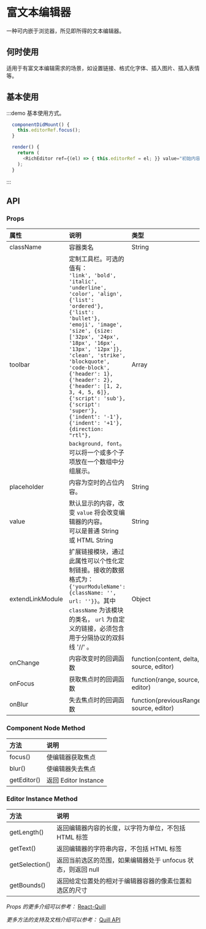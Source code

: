 # 富文本编辑器

一种可内嵌于浏览器，所见即所得的文本编辑器。

## 何时使用

适用于有富文本编辑需求的场景，如设置链接、格式化字体、插入图片、插入表情等。

## 基本使用

:::demo 基本使用方式。

```js
  componentDidMount() {
    this.editorRef.focus();
  }

  render() {
    return (
      <RichEditor ref={(el) => { this.editorRef = el; }} value="初始内容a<br/>初始内容b"/>
    );
  }
```
:::


## API

### Props

|属性|说明|类型|默认值|
|:-|:-|:-|:-|
| className | 容器类名 | String | - |
| toolbar | 定制工具栏。可选的值有：<br/>`'link', 'bold', 'italic', 'underline', 'color', 'align', {'list': 'ordered'}, {'list': 'bullet'}, 'emoji', 'image', 'size', {size: ['32px', '24px', '18px', '16px', '13px', '12px']}, 'clean', 'strike', 'blockquote', 'code-block', {'header': 1}, {'header': 2}, {'header': [1, 2, 3, 4, 5, 6]}, {'script': 'sub'}, {'script': 'super'}, {'indent': '-1'}, {'indent': '+1'}, {direction: "rtl"}, background, font`。<br/>可以将一个或多个子项放在一个数组中分组展示。| Array | `[['link', 'bold', 'italic', 'underline'], ['color'], ['align'], [{'list': 'ordered'}, {'list': 'bullet'}], ['emoji'], ['image'], ['size'], ['clean']]` |
| placeholder | 内容为空时的占位内容。 | String | - |
| value | 默认显示的内容，改变 `value` 将会改变编辑器的内容。<br/>可以是普通 String 或 HTML String | String | - |
| extendLinkModule | 扩展链接模块，通过此属性可以个性化定制链接。接收的数据格式为： `{'yourModuleName': {className: '', url: ''}}`。其中 `className` 为该模块的类名， `url` 为自定义的链接，必须包含用于分隔协议的双斜线 '//' 。 | Object | - |
| onChange | 内容改变时的回调函数 | function(content, delta, source, editor) | - |
| onFocus | 获取焦点时的回调函数 | function(range, source, editor) | - |
| onBlur | 失去焦点时的回调函数 | function(previousRange, source, editor) | - |


### Component Node Method

|方法|说明|
|:-|:-|
| focus() | 使编辑器获取焦点 |
| blur() | 使编辑器失去焦点 |
| getEditor() | 返回 Editor Instance |


### Editor Instance Method

|方法|说明|
|:-|:-|
| getLength() | 返回编辑器内容的长度，以字符为单位，不包括 HTML 标签 |
| getText() | 返回编辑器的字符串内容，不包括 HTML 标签 |
| getSelection() | 返回当前选区的范围，如果编辑器处于 unfocus 状态，则返回 null |
| getBounds() | 返回给定位置处的相对于编辑器容器的像素位置和选区的尺寸 |


_Props 的更多介绍可以参考：_
[React-Quill](https://github.com/zenoamaro/react-quill)  

_更多方法的支持及文档介绍可以参考：_
[Quill API](https://quilljs.com/docs/api)
